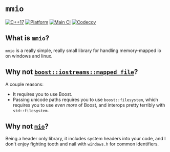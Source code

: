 # `mmio`
[![C++17](https://img.shields.io/static/v1?label=standard&message=C%2B%2B17&color=blue&logo=c%2B%2B&&logoColor=white&style=flat)](https://en.cppreference.com/w/cpp/compiler_support)
[![Platform](https://img.shields.io/static/v1?label=platform&message=windows%20|%20linux&color=dimgray&style=flat)](#)
[![Main CI](https://img.shields.io/github/workflow/status/Ryan-rsm-McKenzie/mmio/Main%20CI?logo=github&logoColor=white&style=flat)](https://github.com/Ryan-rsm-McKenzie/mmio/actions/workflows/main_ci.yml)
[![Codecov](https://img.shields.io/codecov/c/github/Ryan-rsm-McKenzie/mmio?logo=codecov&logoColor=white&style=flat)](https://app.codecov.io/gh/Ryan-rsm-McKenzie/mmio)

## What is `mmio`?
`mmio` is a really simple, really small library for handling memory-mapped io on windows and linux.

## Why not [`boost::iostreams::mapped_file`](https://www.boost.org/doc/libs/1_76_0/libs/iostreams/doc/classes/mapped_file.html)?
A couple reasons:
- It requires you to use Boost.
- Passing unicode paths requires you to use `boost::filesystem`, which requires you to use _even more_ of Boost, and interops pretty terribly with `std::filesystem`.

## Why not [`mio`](https://github.com/mandreyel/mio)?
Being a header only library, it includes system headers into your code, and I don't enjoy fighting tooth and nail with `windows.h` for common identifiers.
